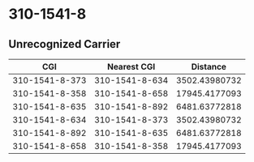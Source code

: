 # 310-1541-8
## Unrecognized Carrier


| CGI | Nearest CGI | Distance |
|-----|-------------|----------|
| 310-1541-8-373 | 310-1541-8-634 | 3502.43980732 |
| 310-1541-8-358 | 310-1541-8-658 | 17945.4177093 |
| 310-1541-8-635 | 310-1541-8-892 | 6481.63772818 |
| 310-1541-8-634 | 310-1541-8-373 | 3502.43980732 |
| 310-1541-8-892 | 310-1541-8-635 | 6481.63772818 |
| 310-1541-8-658 | 310-1541-8-358 | 17945.4177093 |
